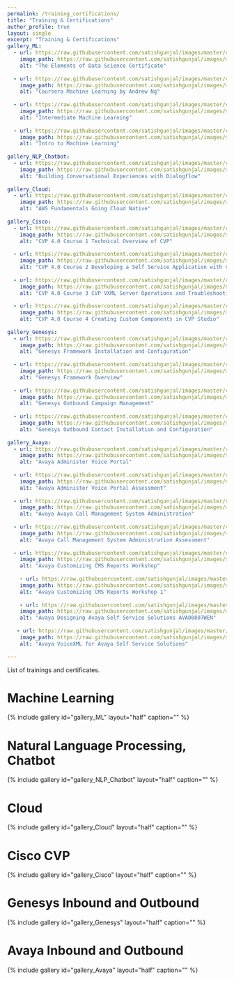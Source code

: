 ```yaml
---
permalink: /training_certifications/
title: "Training & Certifications"
author_profile: true
layout: single
excerpt: "Training & Certifications"
gallery_ML:
  - url: https://raw.githubusercontent.com/satishgunjal/images/master/cert_aws_the_elements_of_data_science_certificate.png
    image_path: https://raw.githubusercontent.com/satishgunjal/images/master/cert_aws_the_elements_of_data_science_certificate.png
    alt: "The Elements of Data Science Certificate"
    
  - url: https://raw.githubusercontent.com/satishgunjal/images/master/cert_coursera_machine_learning.png
    image_path: https://raw.githubusercontent.com/satishgunjal/images/master/cert_coursera_machine_learning.png
    alt: "Coursera Machine Learning by Andrew Ng"
    
  - url: https://raw.githubusercontent.com/satishgunjal/images/master/cert_kaggle_intermediate_machine_learning.png
    image_path: https://raw.githubusercontent.com/satishgunjal/images/master/cert_kaggle_intermediate_machine_learning.png
    alt: "Intermediate Machine Learning"
    
  - url: https://raw.githubusercontent.com/satishgunjal/images/master/cert_kaggle_intro_to_machine_learning.png
    image_path: https://raw.githubusercontent.com/satishgunjal/images/master/cert_kaggle_intro_to_machine_learning.png
    alt: "Intro to Machine Learning"
    
gallery_NLP_Chatbot:
  - url: https://raw.githubusercontent.com/satishgunjal/images/master/cert_coursera_building_conversational_experiences_with_dialogflow.png
    image_path: https://raw.githubusercontent.com/satishgunjal/images/master/cert_coursera_building_conversational_experiences_with_dialogflow.png
    alt: "Building Conversational Experiences with Dialogflow"
    
gallery_Cloud:
  - url: https://raw.githubusercontent.com/satishgunjal/images/master/cert_coursera_aws_fundamentals_going_cloud_native.png
    image_path: https://raw.githubusercontent.com/satishgunjal/images/master/cert_coursera_aws_fundamentals_going_cloud_native.png
    alt: "AWS Fundamentals Going Cloud Native"
    
gallery_Cisco:
  - url: https://raw.githubusercontent.com/satishgunjal/images/master/cert_cisco_CVP_4_0_Course_1_Technical_Overview_of_CVP.png
    image_path: https://raw.githubusercontent.com/satishgunjal/images/master/cert_cisco_CVP_4_0_Course_1_Technical_Overview_of_CVP.png
    alt: "CVP 4.0 Course 1 Technical Overview of CVP"
    
  - url: https://raw.githubusercontent.com/satishgunjal/images/master/cert_cisco_CVP_4_0_Course_2_Developing_a_Self_Service_Application%20with_CVP_Studio.png
    image_path: https://raw.githubusercontent.com/satishgunjal/images/master/cert_cisco_CVP_4_0_Course_2_Developing_a_Self_Service_Application%20with_CVP_Studio.png
    alt: "CVP 4.0 Course 2 Developing a Self Service Application with CVP Studio"
    
  - url: https://raw.githubusercontent.com/satishgunjal/images/master/cert_cisco_CVP_4_0_Course_3_CVP_VXML_Server_Operations_and_Troubleshooting.png
    image_path: https://raw.githubusercontent.com/satishgunjal/images/master/cert_cisco_CVP_4_0_Course_3_CVP_VXML_Server_Operations_and_Troubleshooting.png
    alt: "CVP 4.0 Course 3 CVP VXML Server Operations and Troubleshooting"
    
  - url: https://raw.githubusercontent.com/satishgunjal/images/master/cert_cisco_CVP_4_0_Course_4_Creating_Custom_Components_in_CVP_Studio.png
    image_path: https://raw.githubusercontent.com/satishgunjal/images/master/cert_cisco_CVP_4_0_Course_4_Creating_Custom_Components_in_CVP_Studio.png
    alt: "CVP 4.0 Course 4 Creating Custom Components in CVP Studio"
    
gallery_Genesys:
  - url: https://raw.githubusercontent.com/satishgunjal/images/master/cert_genesys_Framework_Installation_and_Configuration.png
    image_path: https://raw.githubusercontent.com/satishgunjal/images/master/cert_genesys_Framework_Installation_and_Configuration.png
    alt: "Genesys Framework Installation and Configuration"
    
  - url: https://raw.githubusercontent.com/satishgunjal/images/master/cert_genesys_Framework_Overview.png
    image_path: https://raw.githubusercontent.com/satishgunjal/images/master/cert_genesys_Framework_Overview.png
    alt: "Genesys Framework Overview"
    
  - url: https://raw.githubusercontent.com/satishgunjal/images/master/cert_genesys_Outbound_Campaign_Management.png
    image_path: https://raw.githubusercontent.com/satishgunjal/images/master/cert_genesys_Outbound_Campaign_Management.png
    alt: "Genesys Outbound Campaign Management"
    
  - url: https://raw.githubusercontent.com/satishgunjal/images/master/cert_genesys_Outbound_Contact_Installation_and_Configuration.png
    image_path: https://raw.githubusercontent.com/satishgunjal/images/master/cert_genesys_Outbound_Contact_Installation_and_Configuration.png
    alt: "Genesys Outbound Contact Installation and Configuration"
    
gallery_Avaya:
  - url: https://raw.githubusercontent.com/satishgunjal/images/master/cert_avaya_Administer_Voice_Portal.png
    image_path: https://raw.githubusercontent.com/satishgunjal/images/master/cert_avaya_Administer_Voice_Portal.png
    alt: "Avaya Administer Voice Portal"
    
  - url: https://raw.githubusercontent.com/satishgunjal/images/master/cert_avaya_Administer_Voice_Portal_Assessment.png
    image_path: https://raw.githubusercontent.com/satishgunjal/images/master/cert_avaya_Administer_Voice_Portal_Assessment.png
    alt: "Avaya Administer Voice Portal Assessment"
    
  - url: https://raw.githubusercontent.com/satishgunjal/images/master/cert_avaya_Avaya_Call_Management_System_Administration.png
    image_path: https://raw.githubusercontent.com/satishgunjal/images/master/cert_avaya_Avaya_Call_Management_System_Administration.png
    alt: "Avaya Avaya Call Management System Administration"
    
  - url: https://raw.githubusercontent.com/satishgunjal/images/master/cert_Avaya_Call_Management_System_Administration_Assessment.png
    image_path: https://raw.githubusercontent.com/satishgunjal/images/master/cert_Avaya_Call_Management_System_Administration_Assessment.png
    alt: "Avaya Call Management System Administration Assessment"    
    
  - url: https://raw.githubusercontent.com/satishgunjal/images/master/cert_avaya_Customizing_CMS_Reports_Workshop.png
    image_path: https://raw.githubusercontent.com/satishgunjal/images/master/cert_avaya_Customizing_CMS_Reports_Workshop.png
    alt: "Avaya Customizing CMS Reports Workshop"
    
    - url: https://raw.githubusercontent.com/satishgunjal/images/master/cert_avaya_Customizing_CMS_Reports_Workshop_1.png
    image_path: https://raw.githubusercontent.com/satishgunjal/images/master/cert_avaya_Customizing_CMS_Reports_Workshop_1.png
    alt: "Avaya Customizing CMS Reports Workshop 1"
    
    - url: https://raw.githubusercontent.com/satishgunjal/images/master/cert_avaya_Designing_Avaya_Self_Service_Solutions_AVA00807WEN.png
    image_path: https://raw.githubusercontent.com/satishgunjal/images/master/cert_avaya_Designing_Avaya_Self_Service_Solutions_AVA00807WEN.png
    alt: "Avaya Designing Avaya Self Service Solutions AVA00807WEN"
    
   - url: https://raw.githubusercontent.com/satishgunjal/images/master/cert_avaya_VoiceXML_for_Avaya_Self_Service_Solutions.png
    image_path: https://raw.githubusercontent.com/satishgunjal/images/master/cert_avaya_VoiceXML_for_Avaya_Self_Service_Solutions.png
    alt: "Avaya VoiceXML for Avaya Self Service Solutions"

---
```


List of trainings and certificates.

# Machine Learning

{% include gallery id="gallery_ML" layout="half" caption="" %}

# Natural Language Processing, Chatbot

{% include gallery id="gallery_NLP_Chatbot" layout="half" caption="" %}

# Cloud

{% include gallery id="gallery_Cloud" layout="half" caption="" %}

# Cisco CVP

{% include gallery id="gallery_Cisco" layout="half" caption="" %}

# Genesys Inbound and Outbound

{% include gallery id="gallery_Genesys" layout="half" caption="" %}

# Avaya Inbound and Outbound

{% include gallery id="gallery_Avaya" layout="half" caption="" %}
